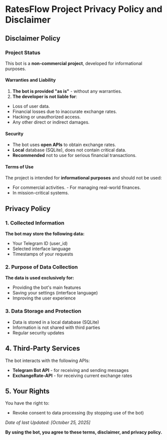 # RatesFlow Project Privacy Policy and Disclaimer

## Disclaimer Policy

### Project Status
This bot is a **non-commercial project**, developed for informational purposes.

#### Warranties and Liability
1. **The bot is provided "as is"** - without any warranties.
2. **The developer is not liable for**:
- Loss of user data.
- Financial losses due to inaccurate exchange rates.
- Hacking or unauthorized access.
- Any other direct or indirect damages.

#### Security
- The bot uses **open APIs** to obtain exchange rates.
- **Local** database (SQLite), does not contain critical data.
- **Recommended** not to use for serious financial transactions.

#### Terms of Use
The project is intended for **informational purposes** and should not be used:
- For commercial activities. - For managing real-world finances.
- In mission-critical systems.

## Privacy Policy

### 1. Collected Information
**The bot may store the following data:**
- Your Telegram ID (user_id)
- Selected interface language
- Timestamps of your requests

### 2. Purpose of Data Collection
**The data is used exclusively for:**
- Providing the bot's main features
- Saving your settings (interface language)
- Improving the user experience

### 3. Data Storage and Protection
- Data is stored in a local database (SQLite)
- Information is not shared with third parties
- Regular security updates

## 4. Third-Party Services
The bot interacts with the following APIs:
- **Telegram Bot API** - for receiving and sending messages
- **ExchangeRate-API** - for receiving current exchange rates

## 5. Your Rights
You have the right to:
- Revoke consent to data processing (by stopping use of the bot)

*Date of last Updated: [October 25, 2025]*

**By using the bot, you agree to these terms, disclaimer, and privacy policy.**